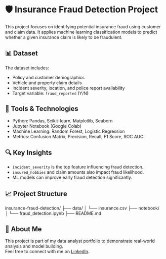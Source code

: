 # 🛡️ Insurance Fraud Detection Project

This project focuses on identifying potential insurance fraud using customer and claim data. It applies machine learning classification models to predict whether a given insurance claim is likely to be fraudulent.

## 📊 Dataset

The dataset includes:
- Policy and customer demographics
- Vehicle and property claim details
- Incident severity, location, and police report availability
- Target variable: `fraud_reported` (Y/N)

## 🧪 Tools & Technologies

- Python: Pandas, Scikit-learn, Matplotlib, Seaborn
- Jupyter Notebook (Google Colab)
- Machine Learning: Random Forest, Logistic Regression
- Metrics: Confusion Matrix, Precision, Recall, F1 Score, ROC AUC

## 🔍 Key Insights

- `incident_severity` is the top feature influencing fraud detection.
- `insured_hobbies` and claim amounts also impact fraud likelihood.
- ML models can improve early fraud detection significantly.

## 📈 Project Structure

insurance-fraud-detection/
├── data/
│ └── insurance.csv
├── notebook/
│ └── fraud_detection.ipynb
├── README.md


## 🧑 About Me

This project is part of my data analyst portfolio to demonstrate real-world analysis and model building.  
Feel free to connect with me on [LinkedIn](https://www.linkedin.com).

